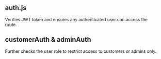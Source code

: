 ## auth.js 
Verifies JWT token and ensures any authenticated user can access the route.
## customerAuth & adminAuth	
Further checks the user role to restrict access to customers or admins only.